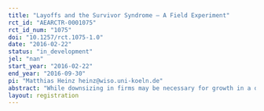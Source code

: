 ```yaml
---
title: "Layoffs and the Survivor Syndrome – A Field Experiment"
rct_id: "AEARCTR-0001075"
rct_id_num: "1075"
doi: "10.1257/rct.1075-1.0"
date: "2016-02-22"
status: "in_development"
jel: "nan"
start_year: "2016-02-22"
end_year: "2016-09-30"
pi: "Matthias Heinz heinz@wiso.uni-koeln.de"
abstract: "While downsizing in firms may be necessary for growth in a dynamic economy, layoffs are often discussed controversially in the general public and in the media. A significant amount of psychological literature suggests that downsizing creates costs associated with a decrease in work morale and motivation of those who remain employed in the company. This phenomenon is called “survivor syndrome.” To analyze the survivor syndrome, we conduct a field experiment in which subjects work in a natural work environment, and in which layoffs can be implemented in randomized manner. Subjects perform a telephone survey at a call center, which we rent for several weeks. The main output variable is the number of calls made. Between our treatments we vary the information that we provide to the non-fired subjects about the layoffs of their co-workers. To study heterogeneity in subjects’ reactions to layoffs, the field experiment will be followed by an online experiment that produces a measure of subjects’ direct and indirect negative reciprocity. "
layout: registration
---
```


